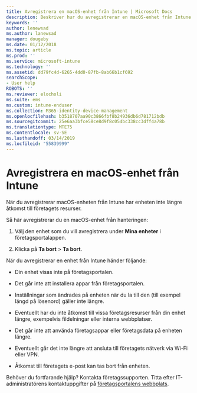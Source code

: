 ```yaml
---
title: Avregistrera en macOS-enhet från Intune | Microsoft Docs
description: Beskriver hur du avregistrerar en macOS-enhet från Intune
keywords: ''
author: lenewsad
ms.author: lanewsad
manager: dougeby
ms.date: 01/12/2018
ms.topic: article
ms.prod: ''
ms.service: microsoft-intune
ms.technology: ''
ms.assetid: dd79fc4d-6265-4dd0-87fb-8ab66b1cf692
searchScope:
- User help
ROBOTS: ''
ms.reviewer: elocholi
ms.suite: ems
ms.custom: intune-enduser
ms.collection: M365-identity-device-management
ms.openlocfilehash: b3518707aa90c3866fbf8b24936db6d781712bdb
ms.sourcegitcommit: 25e6aa3bfce58ce8d9f8c054bc338cc3dff4a78b
ms.translationtype: MTE75
ms.contentlocale: sv-SE
ms.lasthandoff: 03/14/2019
ms.locfileid: "55839999"
---
```

# <a name="unenroll-your-macos-device-from-intune"></a>Avregistrera en macOS-enhet från Intune

När du avregistrerar macOS-enheten från Intune har enheten inte längre åtkomst till företagets resurser.

Så här avregistrerar du en macOS-enhet från hanteringen:

1.  Välj den enhet som du vill avregistrera under **Mina enheter** i företagsportalappen.

2.  Klicka på **Ta bort** > **Ta bort**.

När du avregistrerar en enhet från Intune händer följande:

-   Din enhet visas inte på företagsportalen.

-   Det går inte att installera appar från företagsportalen.

-   Inställningar som ändrades på enheten när du la till den (till exempel längd på lösenord) gäller inte längre.

-   Eventuellt har du inte åtkomst till vissa företagsresurser från din enhet längre, exempelvis fildelningar eller interna webbplatser.

-   Det går inte att använda företagsappar eller företagsdata på enheten längre.

-   Eventuellt går det inte längre att ansluta till företagets nätverk via Wi-Fi eller VPN.

-   Åtkomst till företagets e-post kan tas bort från enheten.

Behöver du fortfarande hjälp? Kontakta företagssupporten. Titta efter IT-administratörens kontaktuppgifter på [företagsportalens webbplats](https://go.microsoft.com/fwlink/?linkid=2010980).
